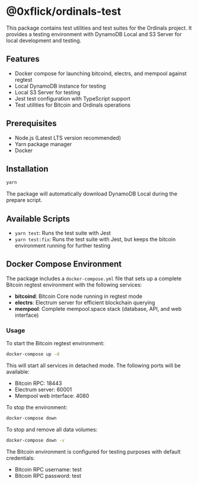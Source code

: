 # @0xflick/ordinals-test

This package contains test utilities and test suites for the Ordinals project. It provides a testing environment with DynamoDB Local and S3 Server for local development and testing.

## Features

- Docker compose for launching bitcoind, electrs, and mempool against regtest
- Local DynamoDB instance for testing
- Local S3 Server for testing
- Jest test configuration with TypeScript support
- Test utilities for Bitcoin and Ordinals operations

## Prerequisites

- Node.js (Latest LTS version recommended)
- Yarn package manager
- Docker

## Installation

```bash
yarn
```

The package will automatically download DynamoDB Local during the prepare script.

## Available Scripts

- `yarn test`: Runs the test suite with Jest
- `yarn test:fix`: Runs the test suite with Jest, but keeps the bitcoin environment running for further testing

## Docker Compose Environment

The package includes a `docker-compose.yml` file that sets up a complete Bitcoin regtest environment with the following services:

- **bitcoind**: Bitcoin Core node running in regtest mode
- **electrs**: Electrum server for efficient blockchain querying
- **mempool**: Complete mempool.space stack (database, API, and web interface)

### Usage

To start the Bitcoin regtest environment:

```bash
docker-compose up -d
```

This will start all services in detached mode. The following ports will be available:

- Bitcoin RPC: 18443
- Electrum server: 60001
- Mempool web interface: 4080

To stop the environment:

```bash
docker-compose down
```

To stop and remove all data volumes:

```bash
docker-compose down -v
```

The Bitcoin environment is configured for testing purposes with default credentials:

- Bitcoin RPC username: test
- Bitcoin RPC password: test
